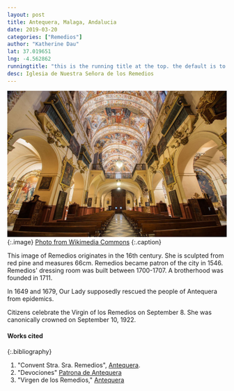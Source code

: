 ```yaml
---
layout: post
title: Antequera, Malaga, Andalucia
date: 2019-03-20
categories: ["Remedios"]
author: "Katherine Dau"
lat: 37.019651
lng: -4.562862
runningtitle: "this is the running title at the top. the default is to display the site title, so to activate the running title you will need to uncomment in the post.html layout"
desc: Iglesia de Nuestra Señora de los Remedios
---
```

![Iglesia de Nuestra Señora de los Remedios](images/rem-antequera.jpg)
   {:.image}
[Photo from Wikimedia Commons](https://commons.wikimedia.org/wiki/File:Iglesia_de_los_Remedios.Coro.jpg)
   {:.caption}

This image of Remedios originates in the 16th century. She is sculpted from red pine and measures 66cm. Remedios became patron of the city in 1546. Remedios' dressing room was built between 1700-1707. A brotherhood was founded in 1711.

In 1649 and 1679, Our Lady supposedly rescued the people of Antequera from epidemics. 

Citizens celebrate the Virgin of los Remedios on September 8. She was canonically crowned on September 10, 1922.

#### Works cited

{:.bibliography}
1. "Convent Stra. Sra. Remedios", [Antequera](http://www.antequera.es/antequera/municipio/la-ciudad/patrimonio/arquitectura-religiosa/convento-ntra.-sra.-remedios.html).
2. "Devociones" [Patrona de Antequera](www.patronadeantequera.com/devocion/devocion_ie.htm)
3. "Virgen de los Remedios," [Antequera](http://www.antequera.es/antequera/municipio/la-ciudad/fiestas-patronales/virgen-de-los-remedios.html)
